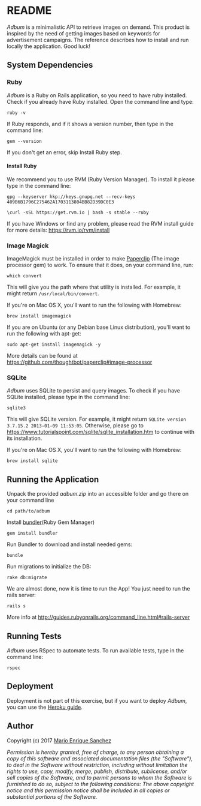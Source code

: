 # README

*Adbum* is a minimalistic API to retrieve images on demand. This product is inspired by the need of getting images based
on keywords for advertisement campaigns. The reference describes how to install and run locally the application. Good luck!

## System Dependencies

### Ruby
*Adbum* is a Ruby on Rails application, so you need to have ruby installed. Check if you already have Ruby 
installed. Open the command line and type: 

```ruby -v ``` 

If Ruby responds, and if it shows a version number, then type in the command line: 

```gem --version``` 

If you don't get an error, skip Install Ruby step.

#### Install Ruby

We recommend you to use RVM (Ruby Version Manager). To install it please type in the command line:

```gpg --keyserver hkp://keys.gnupg.net --recv-keys 409B6B1796C275462A1703113804BB82D39DC0E3```

```\curl -sSL https://get.rvm.io | bash -s stable --ruby```

If you have Windows or find any problem, please read the RVM install guide for more details: <https://rvm.io/rvm/install> 

### Image Magick

ImageMagick must be installed in order to make [Paperclip](https://github.com/thoughtbot/paperclip) (The image processor 
gem) to work. To ensure that it does, on your command line, run: 

```which convert```  

This will give you the path where that utility is installed. For example, it might return ```/usr/local/bin/convert```.

If you're on Mac OS X, you'll want to run the following with Homebrew:

```brew install imagemagick```

If you are on Ubuntu (or any Debian base Linux distribution), you'll want to run the following with apt-get:

```sudo apt-get install imagemagick -y```

More details can be found at <https://github.com/thoughtbot/paperclip#image-processor>

### SQLite
*Adbum* uses SQLite to persist and query images. To check if you have SQLite installed, please type in the
command line:

```sqlite3```

This will give SQLite version. For example, it might return ```SQLite version 3.7.15.2 2013-01-09 11:53:05```. Otherwise,
 please go to <https://www.tutorialspoint.com/sqlite/sqlite_installation.htm> to continue with its installation.

If you're on Mac OS X, you'll want to run the following with Homebrew:

```brew install sqlite```

## Running the Application

Unpack the provided *adbum.zip* into an accessible folder and go there on your command line

 ```cd path/to/adbum```

Install [bundler](https://bundler.io/)(Ruby Gem Manager)

```gem install bundler```

Run Bundler to download and install needed gems:

```bundle```

Run migrations to initialize the DB:

```rake db:migrate```

We are almost done, now it is time to run the App! You just need to run the rails server:

```rails s```

More info at <http://guides.rubyonrails.org/command_line.html#rails-server>

## Running Tests
*Adbum* uses RSpec to automate tests. To run available tests, type in the command line:

```rspec```

## Deployment

Deployment is not part of this exercise, but if you want to deploy *Adbum*, you can use the [Heroku guide](https://devcenter.heroku.com/articles/getting-started-with-ruby#introduction).

## Author

Copyright (c) 2017 [Mario Enrique Sanchez](https://www.linkedin.com/in/mario-enrique-s%C3%A1nchez-749a1a89/)

*Permission is hereby granted, free of charge, to any person obtaining a copy of this software and associated documentation 
files (the "Software"), to deal in the Software without restriction, including without limitation the rights to use, 
copy, modify, merge, publish, distribute, sublicense, and/or sell copies of the Software, and to permit persons to whom 
the Software is furnished to do so, subject to the following conditions: The above copyright notice and this permission 
notice shall be included in all copies or substantial portions of the Software.*

